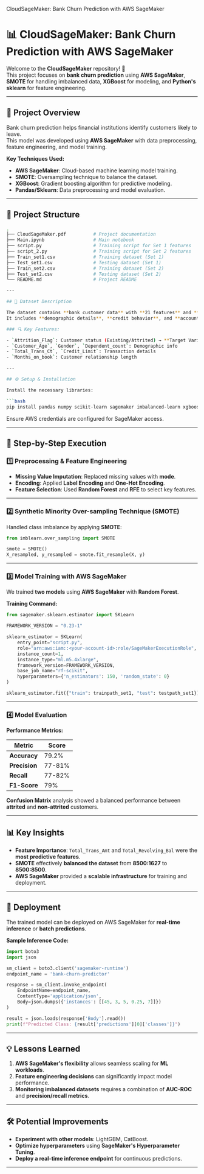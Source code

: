 CloudSageMaker: Bank Churn Prediction with AWS SageMaker

# 📊 CloudSageMaker: Bank Churn Prediction with AWS SageMaker

Welcome to the **CloudSageMaker** repository! 🚀  
This project focuses on **bank churn prediction** using **AWS SageMaker**, **SMOTE** for handling imbalanced data, **XGBoost** for modeling, and **Python's sklearn** for feature engineering.

---

## 🧠 Project Overview

Bank churn prediction helps financial institutions identify customers likely to leave.  
This model was developed using **AWS SageMaker** with data preprocessing, feature engineering, and model training.

**Key Techniques Used:**
- **AWS SageMaker**: Cloud-based machine learning model training.  
- **SMOTE**: Oversampling technique to balance the dataset.  
- **XGBoost**: Gradient boosting algorithm for predictive modeling.  
- **Pandas/Sklearn**: Data preprocessing and model evaluation.  

---

## 📁 **Project Structure**

```bash
.
├── CloudSageMaker.pdf          # Project documentation
├── Main.ipynb                  # Main notebook
├── script.py                   # Training script for Set 1 features
├── script_2.py                 # Training script for Set 2 features
├── Train_set1.csv              # Training dataset (Set 1)
├── Test_set1.csv               # Testing dataset (Set 1)
├── Train_set2.csv              # Training dataset (Set 2)
├── Test_set2.csv               # Testing dataset (Set 2)
└── README.md                   # Project README

---

## 📑 Dataset Description

The dataset contains **bank customer data** with **21 features** and **10,127 records**.  
It includes **demographic details**, **credit behavior**, and **account activity**.

### 🔍 Key Features:

- `Attrition_Flag`: Customer status (Existing/Attrited) → **Target Variable**  
- `Customer_Age`, `Gender`, `Dependent_count`: Demographic info  
- `Total_Trans_Ct`, `Credit_Limit`: Transaction details  
- `Months_on_book`: Customer relationship length  

---

## ⚙️ Setup & Installation

Install the necessary libraries:

```bash
pip install pandas numpy scikit-learn sagemaker imbalanced-learn xgboost boto3
```

Ensure AWS credentials are configured for SageMaker access.

---

## 🔨 Step-by-Step Execution

### 1️⃣ Preprocessing & Feature Engineering

- **Missing Value Imputation**: Replaced missing values with **mode**.  
- **Encoding**: Applied **Label Encoding** and **One-Hot Encoding**.  
- **Feature Selection**: Used **Random Forest** and **RFE** to select key features.

---

### 2️⃣ Synthetic Minority Over-sampling Technique (SMOTE)

Handled class imbalance by applying **SMOTE**:

```python
from imblearn.over_sampling import SMOTE

smote = SMOTE()
X_resampled, y_resampled = smote.fit_resample(X, y)
```

---

### 3️⃣ Model Training with AWS SageMaker

We trained **two models** using **AWS SageMaker** with **Random Forest**.

**Training Command:**

```python
from sagemaker.sklearn.estimator import SKLearn

FRAMEWORK_VERSION = "0.23-1"

sklearn_estimator = SKLearn(
    entry_point="script.py",
    role="arn:aws:iam::<your-account-id>:role/SageMakerExecutionRole",
    instance_count=1,
    instance_type="ml.m5.4xlarge",
    framework_version=FRAMEWORK_VERSION,
    base_job_name="rf-scikit",
    hyperparameters={'n_estimators': 150, 'random_state': 0}
)

sklearn_estimator.fit({"train": trainpath_set1, "test": testpath_set1})
```

---

### 4️⃣ Model Evaluation

**Performance Metrics:**

| **Metric**       | **Score** |
|-------------------|----------|
| **Accuracy**      | 79.2%    |
| **Precision**     | 77-81%   |
| **Recall**        | 77-82%   |
| **F1-Score**      | 79%      |

**Confusion Matrix** analysis showed a balanced performance between **attrited** and **non-attrited** customers.

---

## 📊 Key Insights

- **Feature Importance**: `Total_Trans_Amt` and `Total_Revolving_Bal` were the **most predictive features**.  
- **SMOTE** effectively **balanced the dataset** from **8500:1627** to **8500:8500**.  
- **AWS SageMaker** provided a **scalable infrastructure** for training and deployment.

---

## 🚀 Deployment

The trained model can be deployed on AWS SageMaker for **real-time inference** or **batch predictions**.

**Sample Inference Code:**

```python
import boto3
import json

sm_client = boto3.client('sagemaker-runtime')
endpoint_name = 'bank-churn-predictor'

response = sm_client.invoke_endpoint(
    EndpointName=endpoint_name,
    ContentType='application/json',
    Body=json.dumps({'instances': [[45, 3, 5, 0.25, 7]]})
)

result = json.loads(response['Body'].read())
print(f"Predicted Class: {result['predictions'][0]['classes']}")
```

---

## 💡 Lessons Learned

1. **AWS SageMaker's flexibility** allows seamless scaling for **ML workloads**.  
2. **Feature engineering decisions** can significantly impact model performance.  
3. **Monitoring imbalanced datasets** requires a combination of **AUC-ROC** and **precision/recall metrics**.

---

## 🛠️ Potential Improvements

- **Experiment with other models**: LightGBM, CatBoost.  
- **Optimize hyperparameters** using **SageMaker's Hyperparameter Tuning**.  
- **Deploy a real-time inference endpoint** for continuous predictions.  

---

